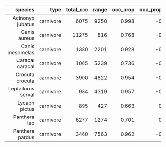 |            species |      type | total_occ |    range | occ_prop | occ_prop_diff | range_prop | range_prop_diff |
| ------------------:| ---------:| ---------:| --------:| --------:| -------------:| ----------:| ---------------:|
|   Acinonyx jubatus | carnivore |  6075 | 9250 |    0.998 |        -0.005 |      0.965 |          -0.069 |
|       Canis aureus | carnivore | 11275 |  816 |    0.768 |        -0.768 |      0.383 |          -0.383 |
|    Canis mesomelas | carnivore |  1380 | 2201 |    0.928 |        -0.440 |      0.916 |          -0.562 |
|    Caracal caracal | carnivore |  1065 | 5239 |    0.736 |        -0.154 |      0.838 |          -0.029 |
|    Crocuta crocuta | carnivore |  3900 | 4822 |    0.954 |        -0.002 |      0.879 |          -0.014 |
| Leptailurus serval | carnivore |   984 | 4319 |    0.957 |        -0.957 |      0.877 |          -0.877 |
|      Lycaon pictus | carnivore |   895 |  427 |    0.663 |         0.000 |      0.379 |           0.000 |
|       Panthera leo | carnivore |  6277 | 1274 |    0.701 |         0.000 |      0.422 |           0.000 |
|    Panthera pardus | carnivore |  3460 | 7563 |    0.962 |        -0.299 |      0.956 |          -0.101 |
